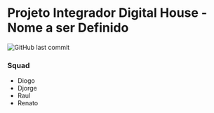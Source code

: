 # Projeto Integrador Digital House - Nome a ser Definido
![GitHub last commit](https://img.shields.io/github/last-commit/almeidarenato/projetointegrador-dh-tbd.svg?style=plastic)

### Squad
 - Diogo
 - Djorge
 - Raul
 - Renato
